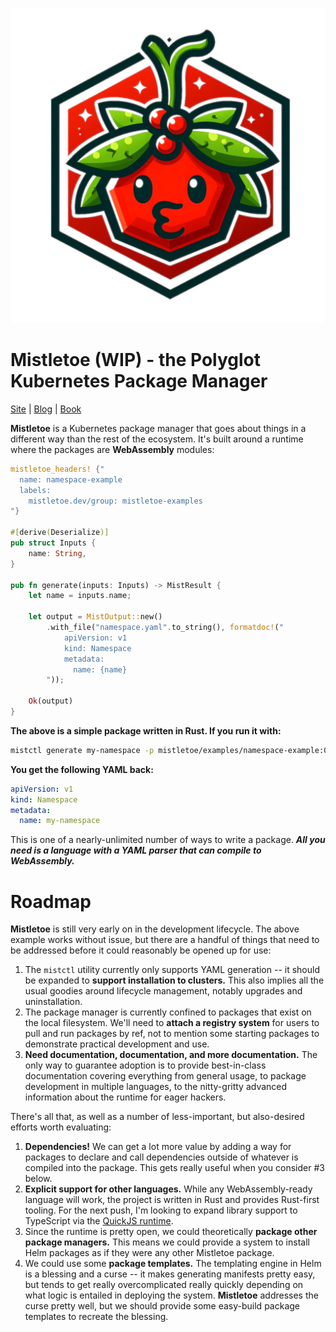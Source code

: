 ![Mistletoe logo](logo.png)

# Mistletoe (WIP) - the Polyglot Kubernetes Package Manager

[Site](https://mistletoe.dev/) | [Blog](https://mistletoe.dev/blog/) | [Book](https://mistletoe.dev/book/)

**Mistletoe** is a Kubernetes package manager that goes about things in a different way than the rest of the
ecosystem. It's built around a runtime where the packages are **WebAssembly** modules:

```rust
mistletoe_headers! {"
  name: namespace-example
  labels:
    mistletoe.dev/group: mistletoe-examples
"}

#[derive(Deserialize)]
pub struct Inputs {
    name: String,
}

pub fn generate(inputs: Inputs) -> MistResult {
    let name = inputs.name;

    let output = MistOutput::new()
        .with_file("namespace.yaml".to_string(), formatdoc!("
            apiVersion: v1
            kind: Namespace
            metadata:
              name: {name}
        "));

    Ok(output)
}
```

**The above is a simple package written in Rust.  If you run it with:**

```sh
mistctl generate my-namespace -p mistletoe/examples/namespace-example:0.1.1
```

**You get the following YAML back:**

```yaml
apiVersion: v1
kind: Namespace
metadata:
  name: my-namespace
```

This is one of a nearly-unlimited number of ways to write a package.  ***All you need is a language with a
YAML parser that can compile to WebAssembly.***

# Roadmap

**Mistletoe** is still very early on in the development lifecycle.  The above example works without issue, but
there are a handful of things that need to be addressed before it could reasonably be opened up for use:

1. The `mistctl` utility currently only supports YAML generation -- it should be expanded to **support
installation to clusters.**  This also implies all the usual goodies around lifecycle management, notably
upgrades and uninstallation.
2. The package manager is currently confined to packages that exist on the local filesystem.  We'll need to
**attach a registry system** for users to pull and run packages by ref, not to mention some starting packages
to demonstrate practical development and use.
3. **Need documentation, documentation, and more documentation.**  The only way to guarantee adoption is to
provide best-in-class documentation covering everything from general usage, to package development in
multiple languages, to the nitty-gritty advanced information about the runtime for eager hackers.

There's all that, as well as a number of less-important, but also-desired efforts worth evaluating:

1. **Dependencies!**  We can get a lot more value by adding a way for packages to declare and call dependencies
outside of whatever is compiled into the package.  This gets really useful when you consider #3 below.
2. **Explicit support for other languages.**  While any WebAssembly-ready language will work, the project is
written in Rust and provides Rust-first tooling.  For the next push, I'm looking to expand library support to
TypeScript via the [QuickJS runtime](https://bellard.org/quickjs/).
3. Since the runtime is pretty open, we could theoretically **package other package managers.**  This means we
could provide a system to install Helm packages as if they were any other Mistletoe package.
4. We could use some **package templates.**  The templating engine in Helm is a blessing and a curse -- it
makes generating manifests pretty easy, but tends to get really overcomplicated really quickly
depending on what logic is entailed in deploying the system.  **Mistletoe** addresses the curse pretty well,
but we should provide some easy-build package templates to recreate the blessing.
